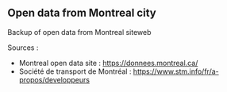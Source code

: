 
<!-- ABOUT THE PROJECT -->
## Open data from Montreal city
Backup of open data from Montreal siteweb

Sources : 
* Montreal open data site : https://donnees.montreal.ca/
* Société de transport de Montréal : https://www.stm.info/fr/a-propos/developpeurs
